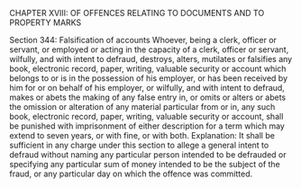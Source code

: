 CHAPTER XVIII: OF OFFENCES RELATING TO DOCUMENTS AND TO PROPERTY MARKS

Section 344: Falsification of accounts
Whoever, being a clerk, officer or servant, or employed or acting in the capacity of a clerk, officer or servant, wilfully, and with intent to defraud, destroys, alters, mutilates or falsifies any book, electronic record, paper, writing, valuable security or account which belongs to or is in the possession of his employer, or has been received by him for or on behalf of his employer, or wilfully, and with intent to defraud, makes or abets the making of any false entry in, or omits or alters or abets the omission or alteration of any material particular from or in, any such book, electronic record, paper, writing, valuable security or account, shall be punished with imprisonment of either description for a term which may extend to seven years, or with fine, or with both.
Explanation: It shall be sufficient in any charge under this section to allege a general intent to defraud without naming any particular person intended to be defrauded or specifying any particular sum of money intended to be the subject of the fraud, or any particular day on which the offence was committed.


